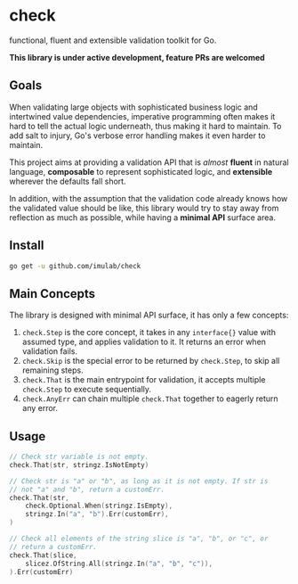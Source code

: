 # check

functional, fluent and extensible validation toolkit for Go.

__This library is under active development, feature PRs are welcomed__

## Goals

When validating large objects with sophisticated business logic and intertwined value dependencies, imperative
programming often makes it hard to tell the actual logic underneath, thus making it hard to maintain. To add salt to
injury, Go's verbose error handling makes it even harder to maintain.

This project aims at providing a validation API that is *almost* **fluent** in natural language, **composable** to
represent sophisticated logic, and **extensible** wherever the defaults fall short.

In addition, with the assumption that the validation code already knows how the validated value should be like, this
library would try to stay away from reflection as much as possible, while having a **minimal API** surface area.

## Install

```bash
go get -u github.com/imulab/check
```

## Main Concepts

The library is designed with minimal API surface, it has only a few concepts:

1. `check.Step` is the core concept, it takes in any `interface{}` value with assumed type, and applies validation to
   it. It returns an error when validation fails.
2. `check.Skip` is the special error to be returned by `check.Step`, to skip all remaining steps.
3. `check.That` is the main entrypoint for validation, it accepts multiple `check.Step` to execute sequentially.
4. `check.AnyErr` can chain multiple `check.That` together to eagerly return any error.

## Usage

```go
// Check str variable is not empty.
check.That(str, stringz.IsNotEmpty)

// Check str is "a" or "b", as long as it is not empty. If str is
// not "a" and "b", return a customErr.
check.That(str,
    check.Optional.When(stringz.IsEmpty),
    stringz.In("a", "b").Err(customErr),
)

// Check all elements of the string slice is "a", "b", or "c", or
// return a customErr.
check.That(slice,
    slicez.OfString.All(stringz.In("a", "b", "c")),
).Err(customErr)
```
